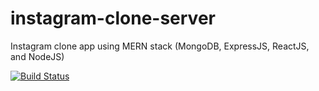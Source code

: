 # instagram-clone-server
Instagram clone app using MERN stack (MongoDB, ExpressJS, ReactJS, and NodeJS)

[![Build Status](https://travis-ci.com/aswinavofficial/instagram-clone-server.svg?branch=master)](https://travis-ci.com/aswinavofficial/instagram-clone-server)
